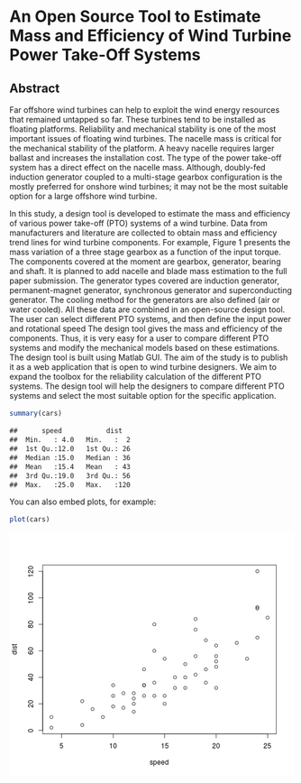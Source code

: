 An Open Source Tool to Estimate Mass and Efficiency of Wind Turbine Power Take-Off Systems
========================================================

Abstract
--------

Far offshore wind turbines can help to exploit the wind energy resources that remained untapped so far. These turbines tend to be installed as floating platforms. Reliability and mechanical stability is one of the most important issues of floating wind turbines. The nacelle mass is critical for the mechanical stability of the platform. A heavy nacelle requires larger ballast and increases the installation cost. The type of the power take-off system has a direct effect on the nacelle mass. Although, doubly-fed induction generator coupled to a multi-stage gearbox configuration is the mostly preferred for onshore wind turbines; it may not be the most suitable option for a large offshore wind turbine.

In this study, a design tool is developed to estimate the mass and efficiency of various power take-off (PTO) systems of a wind turbine. Data from manufacturers and literature are collected to obtain mass and efficiency trend lines for wind turbine components. For example, Figure 1 presents the mass variation of a three stage gearbox as a function of the input torque. The components covered at the moment are gearbox, generator, bearing and shaft. It is planned to add nacelle and blade mass estimation to the full paper submission. The generator types covered are induction generator, permanent-magnet generator, synchronous generator and superconducting generator. The cooling method for the generators are also defined (air or water cooled). 
All these data are combined in an open-source design tool. The user can select different PTO systems, and then define the input power and rotational speed The design tool gives the mass and efficiency of the components. Thus, it is very easy for a user to compare different PTO systems and modify the mechanical models based on these estimations. The design tool is built using Matlab GUI. The aim of the study is to publish it as a web application that is open to wind turbine designers. We aim to expand the toolbox for the reliability calculation of the different PTO systems. The design tool will help the designers to compare different PTO systems and select the most suitable option for the specific application.



```r
summary(cars)
```

```
##      speed           dist    
##  Min.   : 4.0   Min.   :  2  
##  1st Qu.:12.0   1st Qu.: 26  
##  Median :15.0   Median : 36  
##  Mean   :15.4   Mean   : 43  
##  3rd Qu.:19.0   3rd Qu.: 56  
##  Max.   :25.0   Max.   :120
```


You can also embed plots, for example:


```r
plot(cars)
```

![plot of chunk unnamed-chunk-2](figure/unnamed-chunk-2.png) 


